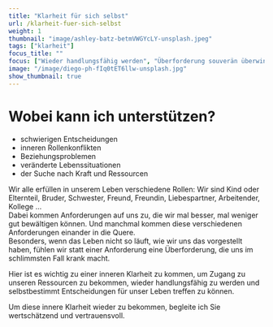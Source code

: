 ```yaml
---
title: "Klarheit für sich selbst"
url: /klarheit-fuer-sich-selbst
weight: 1
thumbnail: "image/ashley-batz-betmVWGYcLY-unsplash.jpeg"
tags: ["klarheit"]
focus_title: ""
focus: ["Wieder handlungsfähig werden", "Überforderung souverän überwinden", "Entscheidungen selbstbewusst treffen", "Innere Kraft wiederfinden", "Agieren statt reagieren"]
image: "/image/diego-ph-fIq0tET6llw-unsplash.jpg"
show_thumbnail: true
---
```


# Wobei kann ich unterstützen?
- schwierigen Entscheidungen  
- inneren Rollenkonflikten  
- Beziehungsproblemen  
- veränderte Lebenssituationen  
- der Suche nach Kraft und Ressourcen

Wir alle erfüllen in unserem Leben verschiedene Rollen: Wir sind Kind oder Elternteil, Bruder, Schwester, Freund, Freundin, Liebespartner, Arbeitender, Kollege …  
Dabei kommen Anforderungen auf uns zu, die wir mal besser, mal weniger gut bewältigen können. Und manchmal kommen diese verschiedenen Anforderungen einander in die Quere.  
Besonders, wenn das Leben nicht so läuft, wie wir uns das vorgestellt haben, fühlen wir statt einer Anforderung eine Überforderung, die uns im schlimmsten Fall krank macht.  

Hier ist es wichtig zu einer inneren Klarheit zu kommen, um Zugang zu unseren Ressourcen zu bekommen, wieder handlungsfähig zu werden und selbstbestimmt Entscheidungen für unser Leben treffen zu können.  

Um diese innere Klarheit wieder zu bekommen, begleite ich Sie wertschätzend und vertrauensvoll.  
